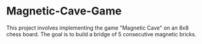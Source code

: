 # Magnetic-Cave-Game
This project involves implementing the game "Magnetic Cave" on an 8x8 chess board. The goal is to build a bridge of 5 consecutive magnetic bricks. 
